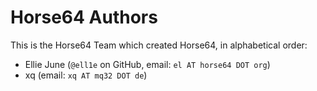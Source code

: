 
# Horse64 Authors

This is the Horse64 Team which created Horse64,
in alphabetical order:

- Ellie June (`@ell1e` on GitHub, email: `el AT horse64 DOT org`)
- xq (email: `xq AT mq32 DOT de`)
